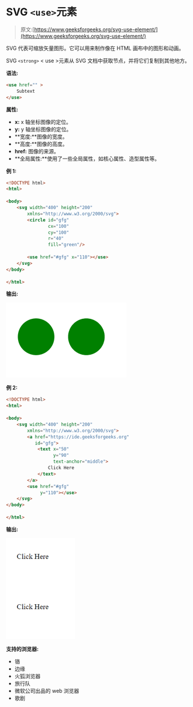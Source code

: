 # SVG `<use>`元素

> 原文:[https://www.geeksforgeeks.org/svg-use-element/](https://www.geeksforgeeks.org/svg-use-element/)

SVG 代表可缩放矢量图形。它可以用来制作像在 HTML 画布中的图形和动画。

SVG `<strong>` < use >元素从 SVG 文档中获取节点，并将它们复制到其他地方。

**语法:**

```html
<use href="" >
    Subtext
</use>

```

**属性:**

*   **x:** x 轴坐标图像的定位。
*   **y:** y 轴坐标图像的定位。
*   **宽度:**图像的宽度。
*   **高度:**图像的高度。
*   **href:** 图像的来源。
*   **全局属性:**使用了一些全局属性，如核心属性、造型属性等。

**例 1:**

```html
<!DOCTYPE html>
<html>

<body>
    <svg width="400" height="200"
        xmlns="http://www.w3.org/2000/svg">       
        <circle id="gfg" 
                cx="100" 
                cy="100" 
                r="40" 
                fill="green"/>

        <use href="#gfg" x="110"></use>
    </svg>
</body>

</html>
```

**输出:**

![](img/fe0c20c3cd5470eacff98e43bfe0fcb9.png)

**例 2:**

```html
<!DOCTYPE html>
<html>

<body>
    <svg width="400" height="200"
        xmlns="http://www.w3.org/2000/svg">  
        <a href="https://ide.geeksforgeeks.org"
           id="gfg">      
            <text x="50"
                  y="90" 
                  text-anchor="middle">
                Click Here
            </text>
        </a>
        <use href="#gfg"
             y="110"></use>
    </svg>
</body>

</html>
```

**输出:**

![](img/fde5b95e3f6ee8d13c9ee46b06ad9466.png)

**支持的浏览器:**

*   铬
*   边缘
*   火狐浏览器
*   旅行队
*   微软公司出品的 web 浏览器
*   歌剧